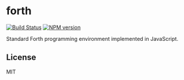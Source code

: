 # forth
[![Build Status](https://travis-ci.org/drom/forth.svg?branch=master)](https://travis-ci.org/drom/forth) [![NPM version](https://img.shields.io/npm/v/forth.svg)](https://www.npmjs.org/package/forth)

Standard Forth programming environment implemented in JavaScript.

## License
MIT
